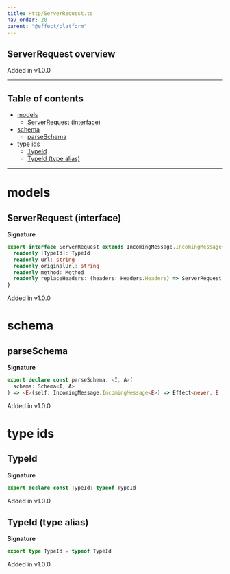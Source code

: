 ```yaml
---
title: Http/ServerRequest.ts
nav_order: 20
parent: "@effect/platform"
---
```


## ServerRequest overview

Added in v1.0.0

---

<h2 class="text-delta">Table of contents</h2>

- [models](#models)
  - [ServerRequest (interface)](#serverrequest-interface)
- [schema](#schema)
  - [parseSchema](#parseschema)
- [type ids](#type-ids)
  - [TypeId](#typeid)
  - [TypeId (type alias)](#typeid-type-alias)

---

# models

## ServerRequest (interface)

**Signature**

```ts
export interface ServerRequest extends IncomingMessage.IncomingMessage<Error.RequestError> {
  readonly [TypeId]: TypeId
  readonly url: string
  readonly originalUrl: string
  readonly method: Method
  readonly replaceHeaders: (headers: Headers.Headers) => ServerRequest
}
```

Added in v1.0.0

# schema

## parseSchema

**Signature**

```ts
export declare const parseSchema: <I, A>(
  schema: Schema<I, A>
) => <E>(self: IncomingMessage.IncomingMessage<E>) => Effect<never, E | ParseError, A>
```

Added in v1.0.0

# type ids

## TypeId

**Signature**

```ts
export declare const TypeId: typeof TypeId
```

Added in v1.0.0

## TypeId (type alias)

**Signature**

```ts
export type TypeId = typeof TypeId
```

Added in v1.0.0
